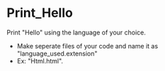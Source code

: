 # Print_Hello
Print "Hello" using the language of your choice.
- Make seperate files of your code and name it as "language_used.extension"
- Ex: "Html.html". 
       
